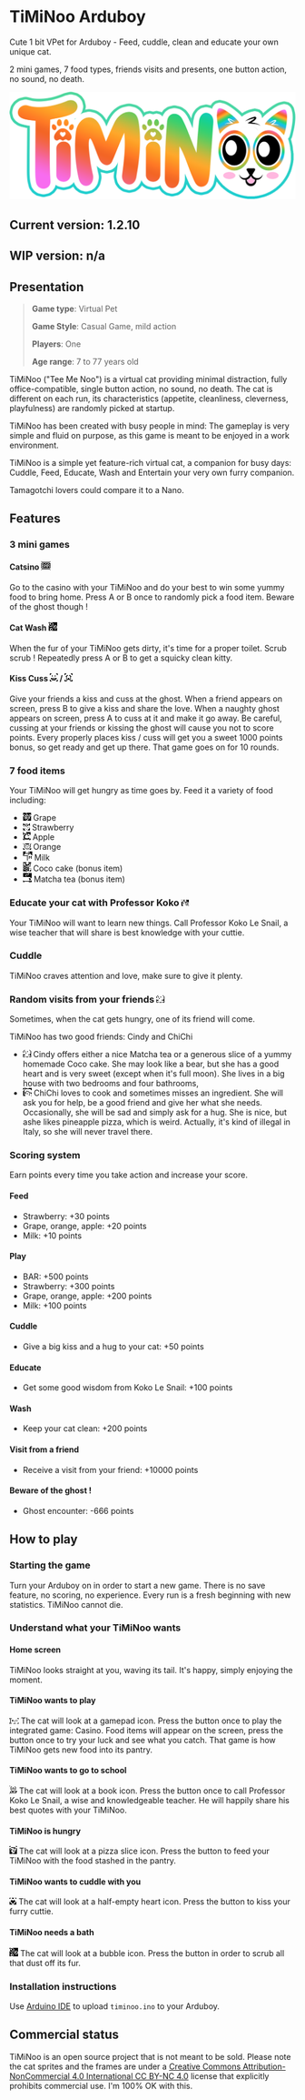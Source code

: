 # TiMiNoo Arduboy
Cute 1 bit VPet for Arduboy - Feed, cuddle, clean and educate your own unique cat.

2 mini games, 7 food types, friends visits and presents, one button action, no sound, no death.

![TiMiNoo logo](./assets/logo/2.png "TiMiNoo logo")

## Current version: 1.2.10
## WIP version: n/a

## Presentation

> **Game type**: Virtual Pet
>
> **Game Style**: Casual Game, mild action
>
> **Players**: One
>
> **Age range**: 7 to 77 years old

TiMiNoo ("Tee Me Noo") is a virtual cat providing minimal distraction, fully office-compatible, single button action, no sound, no death.
The cat is different on each run, its characteristics (appetite, cleanliness, cleverness, playfulness) are randomly picked at startup.

TiMiNoo has been created with busy people in mind: The gameplay is very simple and fluid on purpose, as this game is meant to be enjoyed in a work environment.

TiMiNoo is a simple yet feature-rich virtual cat, a companion for busy days: Cuddle, Feed, Educate, Wash and Entertain your very own furry companion.

Tamagotchi lovers could compare it to a Nano.

## Features
### 3 mini games
#### Catsino ![bar](./assets/icons/bar.png "BAR +1 of all !!!")
Go to the casino with your TiMiNoo and do your best to win some yummy food to bring home.
Press A or B once to randomly pick a food item. Beware of the ghost though !
#### Cat Wash ![soap](./assets/icons/bubbles.png "Soap bubbles yay !!!")
When the fur of your TiMiNoo gets dirty, it's time for a proper toilet. Scrub scrub !
Repeatedly press A or B to get a squicky clean kitty.
#### Kiss Cuss ![kiss](./assets/icons/kiss.png "Kiss your friends") / ![cuss](./assets/icons/cuss.png "Cuss at the naughty ghost")
Give your friends a kiss and cuss at the ghost.
When a friend appears on screen, press B to give a kiss and share the love.
When a naughty ghost appears on screen, press A to cuss at it and make it go away.
Be careful, cussing at your friends or kissing the ghost will cause you not to score points.
Every properly places kiss / cuss will get you a sweet 1000 points bonus, so get ready and get up there.
That game goes on for 10 rounds.
### 7 food items
Your TiMiNoo will get hungry as time goes by. Feed it a variety of food including:
- ![grape](./assets/icons/grape.png "Fresh grapes") Grape
- ![strawberry](./assets/icons/strawberry.png "Yummy strawberry") Strawberry
- ![apple](./assets/icons/apple.png "Tasty apple") Apple
- ![orange](./assets/icons/orange.png "Juicy orange") Orange
- ![milk](./assets/icons/milk.png "Farm milk") Milk
- ![cake](./assets/icons/coco_cake.png "Homemade coco cake") Coco cake (bonus item)
- ![matcha](./assets/icons/matcha.png "Matcha tea") Matcha tea (bonus item)
### Educate your cat with Professor Koko ![koko](./assets/icons/koko_le_snail.png "Koko Le Snail")
Your TiMiNoo will want to learn new things. Call Professor Koko Le Snail, a wise teacher that will share is best knowledge with your cuttie.
### Cuddle
TiMiNoo craves attention and love, make sure to give it plenty.
### Random visits from your friends ![cindy](./assets/icons/cindy.png "Your friend")
Sometimes, when the cat gets hungry, one of its friend will come.

TiMiNoo has two good friends: Cindy and ChiChi

- ![cindy](./assets/icons/cindy.png "Your friend Cindy") Cindy offers either a nice Matcha tea or a generous slice of a yummy homemade Coco cake. She may look like a bear, but she has a good heart and is very sweet (except when it's full moon). She lives in a big house with two bedrooms and four bathrooms,
- ![chichi](./assets/icons/chichi.png "Your friend ChiChi") ChiChi loves to cook and sometimes misses an ingredient. She will ask you for help, be a good friend and give her what she needs. Occasionally, she will be sad and simply ask for a hug. She is nice, but ashe likes pineapple pizza, which is weird. Actually, it's kind of illegal in Italy, so she will never travel there.
### Scoring system
Earn points every time you take action and increase your score.
#### Feed
- Strawberry: +30 points
- Grape, orange, apple: +20 points
- Milk: +10 points
#### Play
- BAR: +500 points
- Strawberry: +300 points
- Grape, orange, apple: +200 points
- Milk: +100 points
#### Cuddle
- Give a big kiss and a hug to your cat: +50 points
#### Educate
- Get some good wisdom from Koko Le Snail: +100 points
#### Wash
- Keep your cat clean: +200 points
#### Visit from a friend
- Receive a visit from your friend: +10000 points
#### Beware of the ghost !
- Ghost encounter: -666 points

## How to play
### Starting the game
Turn your Arduboy on in order to start a new game.
There is no save feature, no scoring, no experience. Every run is a fresh beginning with new statistics.
TiMiNoo cannot die.
### Understand what your TiMiNoo wants
#### Home screen
TiMiNoo looks straight at you, waving its tail.
It's happy, simply enjoying the moment.
#### TiMiNoo wants to play
![play](./assets/icons/play.png "Play")
The cat will look at a gamepad icon.
Press the button once to play the integrated game: Casino.
Food items will appear on the screen, press the button once to try your luck and see what you catch.
That game is how TiMiNoo gets new food into its pantry.
#### TiMiNoo wants to go to school
![educate](./assets/icons/study.png "Study")
The cat will look at a book icon.
Press the button once to call Professor Koko Le Snail, a wise and knowledgeable teacher. He will happily share his best quotes with your TiMiNoo.
#### TiMiNoo is hungry
![feed](./assets/icons/pizza.png "Feed")
The cat will look at a pizza slice icon.
Press the button to feed your TiMiNoo with the food stashed in the pantry. 
#### TiMiNoo wants to cuddle with you
![cuddle](./assets/icons/cuddle.png "Cuddle")
The cat will look at a half-empty heart icon.
Press the button to kiss your furry cuttie.
#### TiMiNoo needs a bath
![clean](./assets/icons/bubbles.png "Clean")
The cat will look at a bubble icon.
Press the button in order to scrub all that dust off its fur.
### Installation instructions
Use [Arduino IDE](https://support.arduino.cc/hc/en-us/articles/360019833020-Download-and-install-Arduino-IDE) to upload `timinoo.ino` to your Arduboy.
## Commercial status
TiMiNoo is an open source project that is not meant to be sold. Please note the cat sprites and the frames are under a [Creative Commons Attribution-NonCommercial 4.0 International CC BY-NC 4.0](https://creativecommons.org/licenses/by-nc/4.0/) license that explicitly prohibits commercial use. I'm 100% OK with this.
